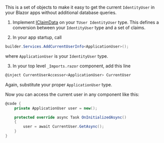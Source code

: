 This is a set of objects to make it easy to get the current `IdentityUser` in your Blazor apps without additional database queries.

1. Implement [IClaimData](./IClaimData.cs) on your `TUser IdentityUser` type. This defines a conversion between your `IdentityUser` type and a set of claims.

2. In your app startup, call

```csharp
builder.Services.AddCurrentUserInfo<ApplicationUser>();
```

where `ApplicationUser` is your `IdentityUser` type.

3. In your top level `_Imports.razor` component, add this line

```csharp
@inject CurrentUserAccessor<ApplicationUser> CurrentUser
```

Again, substitute your proper `ApplicationUser` type.

Now you can access the current user in any component like this:

```csharp
@code {
	private ApplicationUser user = new();

	protected override async Task OnInitializedAsync()
	{
		user = await CurrentUser.GetAsync();
	}
}
```